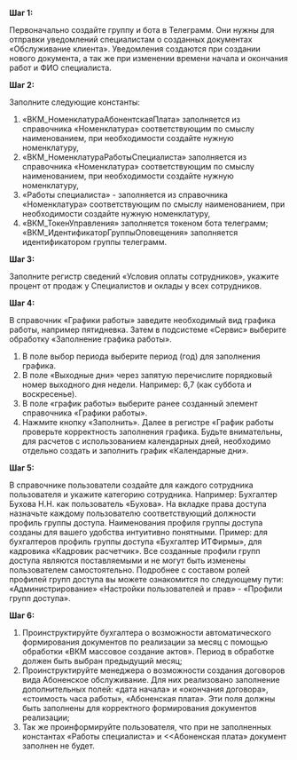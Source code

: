 **Шаг 1:**

Первоначально создайте группу и бота в Телеграмм. Они нужны для отправки уведомлений специалистам о созданных документах «Обслуживание клиента». Уведомления создаются при создании нового документа, а так же при изменении времени начала и окончания работ и ФИО специалиста.

**Шаг 2:**

Заполните следующие константы:

1. «ВКМ_НоменклатураАбонентскаяПлата» заполняется из справочника «Номенклатура» соответствующим по смыслу наименованием, при необходимости создайте нужную номенклатуру,
2. «ВКМ_НоменклатураРаботыСпециалиста» заполняется из справочника «Номенклатура» соответствующим по смыслу наименованием, при необходимости создайте нужную номенклатуру,
3. «Работы специалиста» - заполняется из справочника «Номенклатура» соответствующим по смыслу наименованием, при необходимости создайте нужную номенклатуру,
4. «ВКМ_ТокенУправления» заполняется токеном бота телеграмм; «ВКМ_ИдентификаторГруппыОповещения» заполняется идентификатором группы телеграмм.

**Шаг 3:**

Заполните регистр сведений «Условия оплаты сотрудников», укажите процент от продаж у Специалистов и оклады у всех сотрудников. 

**Шаг 4:**

В справочник «Графики работы» заведите необходимый вид графика работы, например пятидневка. Затем в подсистеме «Сервис» выберите обработку «Заполнение графика работы». 
1. В поле выбор периода выберите период (год) для заполнения графика.
2. В поле «Выходные дни» через запятую перечислите порядковый номер выходного дня недели. Например: 6,7 (как суббота и воскресенье).
3. В поле «график работы» выберите ранее созданный элемент справочника «Графики работы».
4. Нажмите кнопку «Заполнить». Далее в регистре «График работы проверьте корректность заполнения графика. Будьте внимательны, для расчетов с использованием календарных дней, необходимо отдельно создать и заполнить график «Календарные дни».

**Шаг 5:**

В справочнике пользователи создайте для каждого сотрудника пользователя и укажите категорию сотрудника. Например: Бухгалтер Бухова Н.Н. как пользователь «Бухова». На вкладке права доступа назначьте каждому пользователю соответствующий должности профиль группы доступа. Наименования профиля группы доступа созданы для вашего удобства интуитивно понятными. Пример: для бухгалтеров профиль группы доступа «Бухгалтер ИТФирмы», для кадровика «Кадровик расчетчик». Все созданные профили групп доступа являются поставляемыми и не могут быть изменены пользователем самостоятельно. Подробнее с составом ролей профилей групп доступа вы можете ознакомится по следующему пути: «Администрирование» «Настройки пользователей и прав» - «Профили групп доступа».

**Шаг 6:**

1. Проинструктируйте бухгалтера о возможности автоматического формирования документов по реализации за месяц с помощью обработки «ВКМ массовое создание актов». Период в обработке должен быть выбран предыдущий месяц;
2.  Проинструктируйте менеджера о возможности создания договоров вида Абоненское обслуживание. Для них реализовано заполнение дополнительных полей: «дата начала» и «окончания договора», «стоимость часа работы», «Абоненская плата». Эти поля должны быть заполнены для корректного формирования документов реализации;
3. Так же проинформируйте пользователя, что при не заполненных константах «Работы специалиста» и <<Абоненская плата» документ заполнен не будет.
